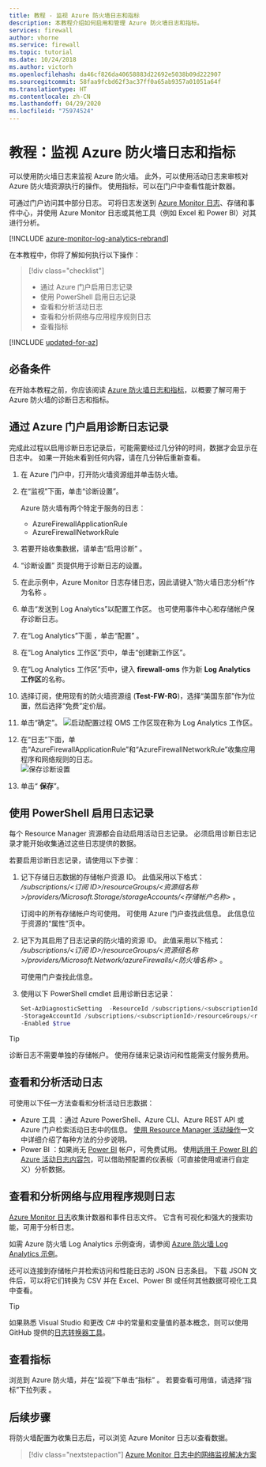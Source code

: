 ```yaml
---
title: 教程 - 监视 Azure 防火墙日志和指标
description: 本教程介绍如何启用和管理 Azure 防火墙日志和指标。
services: firewall
author: vhorne
ms.service: firewall
ms.topic: tutorial
ms.date: 10/24/2018
ms.author: victorh
ms.openlocfilehash: da46cf826da40658883d22692e5038b09d222907
ms.sourcegitcommit: 58faa9fcbd62f3ac37ff0a65ab9357a01051a64f
ms.translationtype: HT
ms.contentlocale: zh-CN
ms.lasthandoff: 04/29/2020
ms.locfileid: "75974524"
---
```

# <a name="tutorial-monitor-azure-firewall-logs-and-metrics"></a>教程：监视 Azure 防火墙日志和指标

可以使用防火墙日志来监视 Azure 防火墙。 此外，可以使用活动日志来审核对 Azure 防火墙资源执行的操作。 使用指标，可以在门户中查看性能计数器。

可通过门户访问其中部分日志。 可将日志发送到 [Azure Monitor 日志](../azure-monitor/insights/azure-networking-analytics.md)、存储和事件中心，并使用 Azure Monitor 日志或其他工具（例如 Excel 和 Power BI）对其进行分析。

[!INCLUDE [azure-monitor-log-analytics-rebrand](../../includes/azure-monitor-log-analytics-rebrand.md)]

在本教程中，你将了解如何执行以下操作：

> [!div class="checklist"]
> * 通过 Azure 门户启用日志记录
> * 使用 PowerShell 启用日志记录
> * 查看和分析活动日志
> * 查看和分析网络与应用程序规则日志
> * 查看指标


[!INCLUDE [updated-for-az](../../includes/updated-for-az.md)]

## <a name="prerequisites"></a>必备条件

在开始本教程之前，你应该阅读 [Azure 防火墙日志和指标](logs-and-metrics.md)，以概要了解可用于 Azure 防火墙的诊断日志和指标。


## <a name="enable-diagnostic-logging-through-the-azure-portal"></a>通过 Azure 门户启用诊断日志记录

完成此过程以启用诊断日志记录后，可能需要经过几分钟的时间，数据才会显示在日志中。 如果一开始未看到任何内容，请在几分钟后重新查看。

1. 在 Azure 门户中，打开防火墙资源组并单击防火墙。
2. 在“监视”下面，单击“诊断设置”。  

   Azure 防火墙有两个特定于服务的日志：

   * AzureFirewallApplicationRule
   * AzureFirewallNetworkRule

3. 若要开始收集数据，请单击“启用诊断”  。
4. “诊断设置”  页提供用于诊断日志的设置。
5. 在此示例中，Azure Monitor 日志存储日志，因此请键入“防火墙日志分析”作为名称  。
6. 单击“发送到 Log Analytics”以配置工作区。  也可使用事件中心和存储帐户保存诊断日志。
7. 在“Log Analytics”下面  ，单击“配置”  。
8. 在“Log Analytics 工作区”页中，单击“创建新工作区”。 
9. 在“Log Analytics 工作区”页中，键入 **firewall-oms** 作为新 **Log Analytics 工作区**的名称。
10. 选择订阅，使用现有的防火墙资源组 (**Test-FW-RG**)，选择“美国东部”作为位置，然后选择“免费”定价层。  
11. 单击“确定”。 
   ![启动配置过程][1] OMS 工作区现在称为 Log Analytics 工作区。  
12. 在“日志”下面，单击“AzureFirewallApplicationRule”和“AzureFirewallNetworkRule”收集应用程序和网络规则的日志。   
   ![保存诊断设置][2]
13. 单击“ **保存**”。

## <a name="enable-logging-with-powershell"></a>使用 PowerShell 启用日志记录

每个 Resource Manager 资源都会自动启用活动日志记录。 必须启用诊断日志记录才能开始收集通过这些日志提供的数据。

若要启用诊断日志记录，请使用以下步骤：

1. 记下存储日志数据的存储帐户资源 ID。 此值采用以下格式： */subscriptions/\<订阅 ID\>/resourceGroups/\<资源组名称\>/providers/Microsoft.Storage/storageAccounts/\<存储帐户名称\>* 。

   订阅中的所有存储帐户均可使用。 可使用 Azure 门户查找此信息。 此信息位于资源的“属性”页中。 

2. 记下为其启用了日志记录的防火墙的资源 ID。 此值采用以下格式： */subscriptions/\<订阅 ID\>/resourceGroups/\<资源组名称\>/providers/Microsoft.Network/azureFirewalls/\<防火墙名称\>* 。

   可使用门户查找此信息。

3. 使用以下 PowerShell cmdlet 启用诊断日志记录：

    ```powershell
    Set-AzDiagnosticSetting  -ResourceId /subscriptions/<subscriptionId>/resourceGroups/<resource group name>/providers/Microsoft.Network/azureFirewalls/<Firewall name> `
   -StorageAccountId /subscriptions/<subscriptionId>/resourceGroups/<resource group name>/providers/Microsoft.Storage/storageAccounts/<storage account name> `
   -Enabled $true     
    ```

> [!TIP]
>诊断日志不需要单独的存储帐户。 使用存储来记录访问和性能需支付服务费用。

## <a name="view-and-analyze-the-activity-log"></a>查看和分析活动日志

可使用以下任一方法查看和分析活动日志数据：

* Azure 工具  ：通过 Azure PowerShell、Azure CLI、Azure REST API 或 Azure 门户检索活动日志中的信息。 [使用 Resource Manager 活动操作](../azure-resource-manager/management/view-activity-logs.md)一文中详细介绍了每种方法的分步说明。
* Power BI  ：如果尚无 [Power BI](https://powerbi.microsoft.com/pricing) 帐户，可免费试用。 使用[适用于 Power BI 的 Azure 活动日志内容包](https://powerbi.microsoft.com/en-us/documentation/powerbi-content-pack-azure-audit-logs/)，可以借助预配置的仪表板（可直接使用或进行自定义）分析数据。

## <a name="view-and-analyze-the-network-and-application-rule-logs"></a>查看和分析网络与应用程序规则日志

[Azure Monitor 日志](../azure-monitor/insights/azure-networking-analytics.md)收集计数器和事件日志文件。 它含有可视化和强大的搜索功能，可用于分析日志。

如需 Azure 防火墙 Log Analytics 示例查询，请参阅 [Azure 防火墙 Log Analytics 示例](log-analytics-samples.md)。

还可以连接到存储帐户并检索访问和性能日志的 JSON 日志条目。 下载 JSON 文件后，可以将它们转换为 CSV 并在 Excel、Power BI 或任何其他数据可视化工具中查看。

> [!TIP]
> 如果熟悉 Visual Studio 和更改 C# 中的常量和变量值的基本概念，则可以使用 GitHub 提供的[日志转换器工具](https://github.com/Azure-Samples/networking-dotnet-log-converter)。

## <a name="view-metrics"></a>查看指标
浏览到 Azure 防火墙，并在“监视”下单击“指标”   。 若要查看可用值，请选择“指标”下拉列表  。

## <a name="next-steps"></a>后续步骤

将防火墙配置为收集日志后，可以浏览 Azure Monitor 日志以查看数据。

> [!div class="nextstepaction"]
> [Azure Monitor 日志中的网络监视解决方案](../azure-monitor/insights/azure-networking-analytics.md)

[1]: ./media/tutorial-diagnostics/figure1.png
[2]: ./media/tutorial-diagnostics/figure2.png
